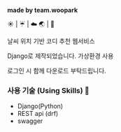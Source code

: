 <b>made by team.woopark</b>

:sunny: | :umbrella: | :cloud:
:earth_asia: | :shirt:

날씨 위치 기반 코디 추천 웹서비스

Django로 제작되었습니다.
가상환경 사용

로그인 시 함께 다운로드 부탁드립니다.

### 사용 기술 (Using Skills) :hammer:

- Django(Python)
- REST api (drf)
- swagger
